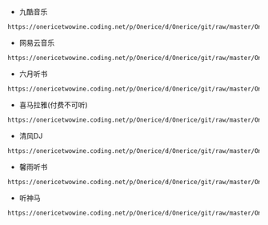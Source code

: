 - 九酷音乐
```
https://onericetwowine.coding.net/p/Onerice/d/Onerice/git/raw/master/Onerice/9ku.xbs
```
- 网易云音乐
```
https://onericetwowine.coding.net/p/Onerice/d/Onerice/git/raw/master/Onerice/wyymusic.xbs
```
- 六月听书
```
https://onericetwowine.coding.net/p/Onerice/d/Onerice/git/raw/master/Onerice/6yue.xbs
```
- 喜马拉雅(付费不可听)
```
https://onericetwowine.coding.net/p/Onerice/d/Onerice/git/raw/master/Onerice/ximalaya.xbs
```
- 清风DJ
```
https://onericetwowine.coding.net/p/Onerice/d/Onerice/git/raw/master/Onerice/vvvjd.xbs
```
- 馨雨听书
```
https://onericetwowine.coding.net/p/Onerice/d/Onerice/git/raw/master/Onerice/xinyuts.xbs
```
- 听神马
```
https://onericetwowine.coding.net/p/Onerice/d/Onerice/git/raw/master/Onerice/tingsm.xbs
```